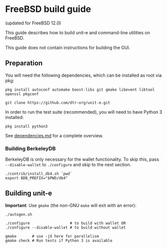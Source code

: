 FreeBSD build guide
======================
(updated for FreeBSD 12.0)

This guide describes how to build unit-e and command-line utilities on FreeBSD.

This guide does not contain instructions for building the GUI.

## Preparation

You will need the following dependencies, which can be installed as root via pkg:

```shell
pkg install autoconf automake boost-libs git gmake libevent libtool openssl pkgconf

git clone https://github.com/dtr-org/unit-e.git
```

In order to run the test suite (recommended), you will need to have Python 3 installed:

```shell
pkg install python3
```

See [dependencies.md](dependencies.md) for a complete overview.

### Building BerkeleyDB

BerkeleyDB is only necessary for the wallet functionality. To skip this, pass
`--disable-wallet` to `./configure` and skip to the next section.

```shell
./contrib/install_db4.sh `pwd`
export BDB_PREFIX="$PWD/db4"
```

## Building unit-e

**Important**: Use `gmake` (the non-GNU `make` will exit with an error):

```shell
./autogen.sh

./configure                  # to build with wallet OR
./configure --disable-wallet # to build without wallet

gmake       # use -jX here for parallelism
gmake check # Run tests if Python 3 is available
```
